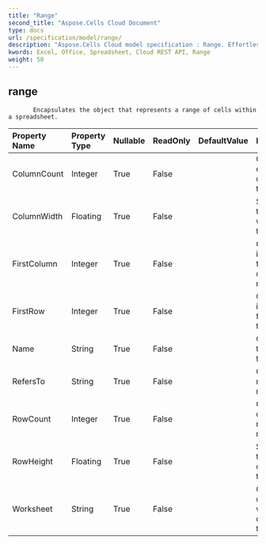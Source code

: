 ```yaml
---
title: "Range"
second_title: "Aspose.Cells Cloud Document"
type: docs
url: /specification/model/range/
description: "Aspose.Cells Cloud model specification : Range. Effortlessly handle Excel and other spreadsheet documents with features like opening, generating, editing, splitting, merging, comparing, and converting."
kwords: Excel, Office, Spreadsheet, Cloud REST API, Range
weight: 50
---
```


## **range**

           Encapsulates the object that represents a range of cells within a spreadsheet.            

| Property Name | Property Type | Nullable |  ReadOnly | DefaultValue | Description | 
| :- | :- | :- |:- |  :- | :- |
| ColumnCount | Integer | True |  False |  | Gets the count of columns in the range.  |  
| ColumnWidth | Floating | True |  False |  | Sets or gets the column width of this range  |  
| FirstColumn | Integer | True |  False |  | Gets the index of the first column of the range.  |  
| FirstRow | Integer | True |  False |  | Gets the index of the first row of the range.  |  
| Name | String | True |  False |  | Gets or sets the name of the range.  |  
| RefersTo | String | True |  False |  | Gets the range's refers to.  |  
| RowCount | Integer | True |  False |  | Gets the count of rows in the range.  |  
| RowHeight | Floating | True |  False |  | Sets or gets the height of rows in this range  |  
| Worksheet | String | True |  False |  | Gets the object which contains this range.  |  

